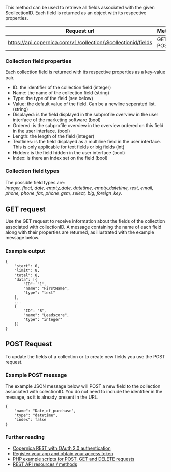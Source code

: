 This method can be used to retrieve all fields associated with the given
\$collectionID. Each field is returned as an object with its respective
properties.

| Request url | Methods | Parameters |
| --- | --- | --- |
| https://api.copernica.com/v1/collection/\$collectionid/fields | GET, POST | none |

### Collection field properties

Each collection field is returned with its respective properties as a
key-value pair.

-   ID: the identifier of the collection field (integer)
-   Name: the name of the collection field (string)
-   Type: the type of the field (see below)
-   Value: the default value of the field. Can be a newline seperated
    list. (string)
-   Displayed: is the field displayed in the subprofile overview in the
    user interface of the marketing software (bool)
-   Ordered: is the subprofile overview in the overview ordered on this
    field in the user interface. (bool)
-   Length: the length of the field (integer)
-   Textlines: is the field displayed as a multiline field in the user
    interface. This is only applicable for text fields or big fields
    (int)
-   Hidden: is the field hidden in the user interface (bool)
-   Index: is there an index set on the field (bool)

### Collection field types

The possible field types are: \
*integer, float, date, empty\_date, datetime, empty\_datetime, text,
email, phone, phone\_fax, phone\_gsm, select, big, foreign\_key*.

GET request
-----------

Use the GET request to receive information about the fields of the
collection associated with collectionID. A message containing the name
of each field along with their properties are returned, as illustrated
with the example message below.

### Example output

```
{
    "start": 0,
    "limit": 8,
    "total": 8,
    "data": [{
        "ID": "1",
        "name": "FirstName",
        "type": "text"
    }, 
    ...
    {
        "ID": "8",
        "name": "Leadscore",
        "type": "integer"
    }]
}
```

POST Request
------------

To update the fields of a collection or to create new fields you use the
POST request.

### Example POST message

The example JSON message below will POST a new field to the collection
associated with colectionID. You do not need to include the identifier
in the message, as it is already present in the URL.

```
{
    "name": "Date_of_purchase",
    "type": "datetime",
    "index": false
}
```

### Further reading

-   [Copernica REST with OAuth 2.0
    authentication](./setting-up-copernica-rest-service.md)
-   [Register your app and obtain your access
    token](./register-your-app-on-copernica-com.md)
-   [PHP example scripts for POST, GET and DELETE
    requests](./example-get-post-and-delete-requests.md)
-   [REST API resources / methods](./the-copernica-rest-api.md)

